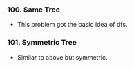 ### 100. Same Tree 
* This problem got the basic idea of dfs. 

### 101. Symmetric Tree 
* Similar to above but symmetric. 
